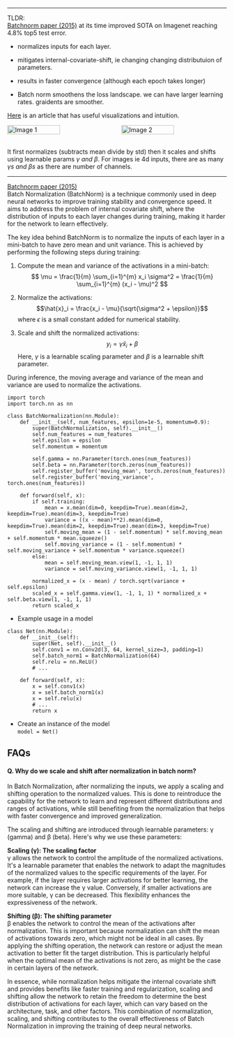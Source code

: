 
---
TLDR:  
[Batchnorm paper (2015)](https://arxiv.org/pdf/1502.03167.pdf)
at its time improved SOTA on Imagenet reaching 4.8% top5 test error.

- normalizes inputs for each layer. 
- mitigates internal-covariate-shift, ie changing changing distributuion of parameters.
- results in faster convergence (although each epoch takes longer)

- Batch norm smoothens the loss landscape. we can have larger learning rates. graidents are smoother.

[Here](https://ketanhdoshi.github.io/Batch-Norm-Why/) is an article that has useful visualizations and intuition. 
<div style="display: flex;">
    <img src="https://drive.google.com/uc?export=view&id=1cCe-2OYeqCHGhautGuxjuNeFWD5lu2eo" alt="Image 1" width="50%" style="margin-right: 10px" />
    <img src="https://drive.google.com/uc?export=view&id=1C3Ms64FeLHk2e4iaHkDy-T5ahdva37Xd" alt="Image 2" width="50%" style="margin-left: 10px"/>
</div>    
<br>

It first normalizes (subtracts mean divide by std) then it scales and shifts using learnable params $\gamma\ and\ \beta$. For images ie 4d inputs, there are as many $\gamma s\ and\ \beta s$ as there are number of channels.

---
[Batchnorm paper (2015)](https://arxiv.org/pdf/1502.03167.pdf)  
Batch Normalization (BatchNorm) is a technique commonly used in deep neural networks to improve training stability and convergence speed. It aims to address the problem of internal covariate shift, where the distribution of inputs to each layer changes during training, making it harder for the network to learn effectively.

The key idea behind BatchNorm is to normalize the inputs of each layer in a mini-batch to have zero mean and unit variance. This is achieved by performing the following steps during training:

1. Compute the mean and variance of the activations in a mini-batch:
$$
   \mu = \frac{1}{m} \sum_{i=1}^{m} x_i
   \sigma^2 = \frac{1}{m} \sum_{i=1}^{m} (x_i - \mu)^2
$$
2. Normalize the activations:
   $$\hat{x}_i = \frac{x_i - \mu}{\sqrt{\sigma^2 + \epsilon}}$$
   where $\epsilon$ is a small constant added for numerical stability.

3. Scale and shift the normalized activations:
   $$y_i = \gamma \hat{x}_i + \beta$$
   Here, $\gamma$ is a learnable scaling parameter and $\beta$ is a learnable shift parameter.

During inference, the moving average and variance of the mean and variance are used to normalize the activations.

```
import torch
import torch.nn as nn

class BatchNormalization(nn.Module):
    def __init__(self, num_features, epsilon=1e-5, momentum=0.9):
        super(BatchNormalization, self).__init__()
        self.num_features = num_features
        self.epsilon = epsilon
        self.momentum = momentum

        self.gamma = nn.Parameter(torch.ones(num_features))
        self.beta = nn.Parameter(torch.zeros(num_features))
        self.register_buffer('moving_mean', torch.zeros(num_features))
        self.register_buffer('moving_variance', torch.ones(num_features))

    def forward(self, x):
        if self.training:
            mean = x.mean(dim=0, keepdim=True).mean(dim=2, keepdim=True).mean(dim=3, keepdim=True)
            variance = ((x - mean)**2).mean(dim=0, keepdim=True).mean(dim=2, keepdim=True).mean(dim=3, keepdim=True)
            self.moving_mean = (1 - self.momentum) * self.moving_mean + self.momentum * mean.squeeze()
            self.moving_variance = (1 - self.momentum) * self.moving_variance + self.momentum * variance.squeeze()
        else:
            mean = self.moving_mean.view(1, -1, 1, 1)
            variance = self.moving_variance.view(1, -1, 1, 1)
        
        normalized_x = (x - mean) / torch.sqrt(variance + self.epsilon)
        scaled_x = self.gamma.view(1, -1, 1, 1) * normalized_x + self.beta.view(1, -1, 1, 1)
        return scaled_x
```
- Example usage in a model
```
class Net(nn.Module):
    def __init__(self):
        super(Net, self).__init__()
        self.conv1 = nn.Conv2d(3, 64, kernel_size=3, padding=1)
        self.batch_norm1 = BatchNormalization(64)
        self.relu = nn.ReLU()
        # ...

    def forward(self, x):
        x = self.conv1(x)
        x = self.batch_norm1(x)
        x = self.relu(x)
        # ...
        return x
```

- Create an instance of the model  
`model = Net()`

## FAQs
#### Q. Why do we scale and shift after normalization in batch norm?  

In Batch Normalization, after normalizing the inputs, we apply a scaling and shifting operation to the normalized values. This is done to reintroduce the capability for the network to learn and represent different distributions and ranges of activations, while still benefiting from the normalization that helps with faster convergence and improved generalization.

The scaling and shifting are introduced through learnable parameters: γ (gamma) and β (beta). Here's why we use these parameters:

**Scaling (γ): The scaling factor**  
γ allows the network to control the amplitude of the normalized activations. It's a learnable parameter that enables the network to adapt the magnitudes of the normalized values to the specific requirements of the layer. For example, if the layer requires larger activations for better learning, the network can increase the γ value. Conversely, if smaller activations are more suitable, γ can be decreased. This flexibility enhances the expressiveness of the network.

**Shifting (β): The shifting parameter**   
β enables the network to control the mean of the activations after normalization. This is important because normalization can shift the mean of activations towards zero, which might not be ideal in all cases. By applying the shifting operation, the network can restore or adjust the mean activation to better fit the target distribution. This is particularly helpful when the optimal mean of the activations is not zero, as might be the case in certain layers of the network.

In essence, while normalization helps mitigate the internal covariate shift and provides benefits like faster training and regularization, scaling and shifting allow the network to retain the freedom to determine the best distribution of activations for each layer, which can vary based on the architecture, task, and other factors. This combination of normalization, scaling, and shifting contributes to the overall effectiveness of Batch Normalization in improving the training of deep neural networks.




